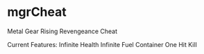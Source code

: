 # mgrCheat
Metal Gear Rising Revengeance Cheat

Current Features:
Infinite Health
Infinite Fuel Container
One Hit Kill
